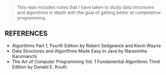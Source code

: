 > This repo includes notes that I have taken to study data structures and algorithms in depth with the goal of getting better at competetive programming.

## REFERENCES

- Algorithms Part 1, Fourth Edition by Robert Sedgewick and Kevin Wayne
- Data Structures and Algorithms Made Easy In Java by Narasimha Karumanchi
- The Art of Computer Programming Vol. 1 Fundamental Algorithms Third Edition by Donald E. Knuth
